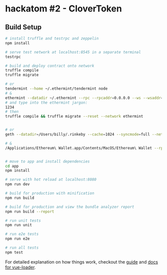 # hackatom #2 - CloverToken

## Build Setup

``` bash
# install truffle and testrpc and zeppelin
npm install

# serve test network at localhost:8545 in a separate terminal
testrpc

# build and deploy contract onto network
truffle compile
truffle migrate

# or
tendermint --home ~/.ethermint/tendermint node
# &
ethermint --datadir ~/.ethermint --rpc --rpcaddr=0.0.0.0 --ws --wsaddr=0.0.0.0 --rpcapi eth,net,web3,personal,admin --unlock 0x7eFf122b94897EA5b0E2A9abf47B86337FAfebdC
# and type into the ethermint jargon:
1234
# then
truffle compile && truffle migrate --reset --network ethermint


# or
geth --datadir=/Users/billy/.rinkeby --cache=1024 --syncmode=full --networkid=4 --rinkeby --rpc --rpcapi db,eth,net,web3,personal --unlock="0xcDE232e835330daFA2Ebc629219BbF4fc92cfa24"

# &
/Applications/Ethereum\ Wallet.app/Contents/MacOS/Ethereum\ Wallet --rpc /Users/billy/.rinkeby/geth.ipc


# move to app and install dependencies
cd app
npm install

# serve with hot reload at localhost:8080
npm run dev

# build for production with minification
npm run build

# build for production and view the bundle analyzer report
npm run build --report

# run unit tests
npm run unit

# run e2e tests
npm run e2e

# run all tests
npm test
```

For detailed explanation on how things work, checkout the [guide](http://vuejs-templates.github.io/webpack/) and [docs for vue-loader](http://vuejs.github.io/vue-loader).

